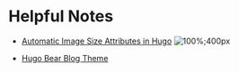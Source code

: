 # Helpful Notes

- [Automatic Image Size Attributes in Hugo](https://werat.dev/blog/automatic-image-size-attributes-in-hugo/)
![](./images/path.jpg "100%;400px")

- [Hugo Bear Blog Theme](https://janraasch.github.io/hugo-bearblog/)